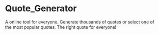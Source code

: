 # Quote_Generator
A online tool for everyone. Generate thousands of quotes or select one of the most popular quotes. The right quote for everyone!
